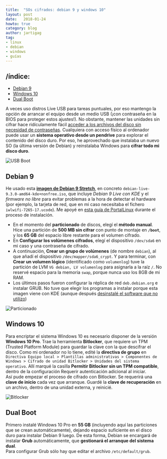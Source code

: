 ```yaml
---
title:  "SOs cifrados: debian 9 y windows 10"
layout: post
date:   2018-01-24
howto: true
category: blog
author: jartigag
tag:
- linux
- debian
- windows
- guías
---
```


## /índice:

- [Debian 9](#debian-9)
- [Windows 10](#windows-10)
- [Dual Boot](#dual-boot)

A veces uso distros Live USB para tareas puntuales, por eso mantengo la opción de arrancar el equipo desde un medio USB (¡con contraseña en la BIOS para proteger estos ajustes!). No obstante, mantener las unidades sin cifrar hace ridículamente fácil [acceder a los archivos del disco sin necesidad de contraseñas](https://youtu.be/eMO6Borz72w?t=5m20s). Cualquiera con acceso físico al ordenador puede usar un **sistema operativo desde un pendrive** para explorar el contenido del disco duro. Por eso, he aprovechado que instalaba un nuevo SO (la última versión de Debian) y reinstalaba Windows para **cifrar todo mi disco duro**.

![USB Boot]({{site.baseurl}}/assets/images/posts/usb-boot.jpg)

## Debian 9

He usado esta [**imagen de Debian 9 Stretch**](https://cdimage.debian.org/cdimage/unofficial/non-free/cd-including-firmware/9.3.0-live+nonfree/amd64/iso-hybrid/), en concreto `debian-live-9.3.0-amd64-kde+nonfree.iso`, que incluye _Debian 9 Live con KDE_ y el _firmware no libre_ para evitar problemas a la hora de detectar el hardware (por ejemplo, la tarjeta de red, que en mi caso necesitaba el fichero `iwlwifi-7265-17.ucode`). Me apoyé en [esta guía de PortalLinux](https://portallinux.es/instalar-debian-8-con-particiones-cifradas-con-luks/) durante el proceso de instalación.

- En el momento del **particionado** de discos, elegí el **método manual**. Hice una partición de **500 MB sin cifrar** con punto de montaje en **`/boot`**, y los **65 GB** del espacio libre restante para el volumen cifrado.
- En **Configurar los volúmenes cifrados**, elegí el dispositivo `/dev/sda6` en mi caso y una contraseña de cifrado.
- A continuación, **Crear un grupo de volúmenes** (de nombre `debian`), al que añadí el dispositivo `/dev/mapper/sda6_crypt`. Y para terminar, con **Crear un volumen lógico** (identificado como `volumenlog`) tuve la partición de LVM `VG debian, LV volumenlog` para asignarla a la raíz `/`. No reservé espacio para la memoria `swap`, porque nunca uso los 8GB de mi RAM.
- Los últimos pasos fueron configurar la réplica de red `deb.debian.org` e instalar GRUB. No tuve que elegir los programas a instalar porque esta imagen viene con KDE (aunque después [desinstalé el software que no utilizo](https://gist.github.com/jartigag/098ce8a01dd3f5e81a9d692ee92b8ca5))

![Particionado]({{site.baseurl}}/assets/images/posts/particionado.png)



## Windows 10

Para encriptar el sistema Windows 10 es necesario disponer de la versión **Windows 10 Pro**. Trae la herramienta **Bitlocker**, que requiere un TPM (Trusted Platform Module) para guardar la clave con la que descifrar el disco. Como mi ordenador no lo tiene, edité la **directiva de grupo** en `Directiva Equipo local > Plantillas administrativas > Componentes de Windows > Cifrado de unidad Bitlocker > Unidades del sistema operativo`. Allí marqué la casilla **Permitir Bitlocker sin un TPM compatible**, dentro de la configuración Requerir autenticación adicional al iniciar.  
Así pude empezar el proceso de cifrado con Bitlocker. Se requerirá una **clave de inicio** cada vez que arranque. Guardé la **clave de recuperación** en un archivo, dentro de una unidad externa, y reinicié.

![Bitlocker]({{site.baseurl}}/assets/images/posts/bitlocker.png)

## Dual Boot

Primero instalé Windows 10 Pro en **55 GB** (incluyendo aquí las particiones que se crean automáticamente), dejando espacio suficiente en el disco duro para instalar Debian 9 luego. De esta forma, Debian se encargará de instalar **Grub** automáticamente, que **gestionará el arranque del sistema dual**.  
Para configurar Grub sólo hay que editar el archivo `/etc/default/grub`. 
